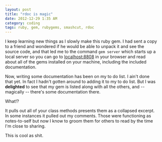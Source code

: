 ```yaml
---
layout: post
title: "rdoc is magic"
date: 2012-12-29 1:35 AM
category: coding
tags: ruby, gem, rubygems, smashcut, rdoc
---
```


I keep learning new things as I slowly make this ruby gem. I had sent a copy to a friend and wondered if he would be able to unpack it and see the source code, and that led me to the command `gem server` which starts up a local server so you can go to <localhost:8808> in your browser and read about all of the gems installed on your machine, including the included documentation.

Now, writing some documentation has been on my to do list. I ain't done that yet. In fact I hadn't gotten around to adding it to my to do list. But I was **delighted** to see that my gem is listed along with all the others, and -- magically -- there's some documentation there.

What!?

It pulls out all of your class methods presents them as a collapsed excerpt. In some instances it pulled out my comments. Those were functioning as notes-to-self but now I know to groom them for others to read by the time I'm close to sharing.

This is cool as shit.